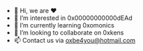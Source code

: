 - 👋 Hi, we are ❤️ 
- 👀 I’m interested in 0x00000000000dEAd
- 🌱 I’m currently learning 0xomonics
- 💞️ I’m looking to collaborate on 0xkens
- 📫 Contact us via oxbe4you@hotmail.com


